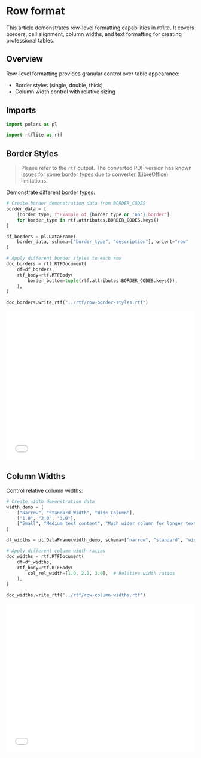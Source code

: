 # Row format


<!-- `.md` and `.py` files are generated from the `.qmd` file. Please edit that file. -->

This article demonstrates row-level formatting capabilities in rtflite.
It covers borders, cell alignment, column widths, and text formatting
for creating professional tables.

## Overview

Row-level formatting provides granular control over table appearance:

- Border styles (single, double, thick)
- Column width control with relative sizing

## Imports

``` python
import polars as pl

import rtflite as rtf
```

## Border Styles

> Please refer to the `rtf` output. The converted PDF version has known
> issues for some border types due to converter (LibreOffice)
> limitations.

Demonstrate different border types:

``` python
# Create border demonstration data from BORDER_CODES
border_data = [
    [border_type, f"Example of {border_type or 'no'} border"]
    for border_type in rtf.attributes.BORDER_CODES.keys()
]

df_borders = pl.DataFrame(
    border_data, schema=["border_type", "description"], orient="row"
)

# Apply different border styles to each row
doc_borders = rtf.RTFDocument(
    df=df_borders,
    rtf_body=rtf.RTFBody(
        border_bottom=tuple(rtf.attributes.BORDER_CODES.keys()),
    ),
)

doc_borders.write_rtf("../rtf/row-border-styles.rtf")
```

<embed src="../pdf/row_border_styles.pdf" style="width:100%; height:400px" type="application/pdf">

## Column Widths

Control relative column widths:

``` python
# Create width demonstration data
width_demo = [
    ["Narrow", "Standard Width", "Wide Column"],
    ["1.0", "2.0", "3.0"],
    ["Small", "Medium text content", "Much wider column for longer text"],
]

df_widths = pl.DataFrame(width_demo, schema=["narrow", "standard", "wide"])

# Apply different column width ratios
doc_widths = rtf.RTFDocument(
    df=df_widths,
    rtf_body=rtf.RTFBody(
        col_rel_width=[1.0, 2.0, 3.0],  # Relative width ratios
    ),
)

doc_widths.write_rtf("../rtf/row-column-widths.rtf")
```

<embed src="../pdf/row_column_widths.pdf" style="width:100%; height:400px" type="application/pdf">
